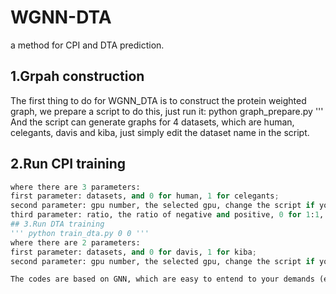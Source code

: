 # WGNN-DTA
a method for CPI and DTA prediction.
## 1.Grpah construction
The first thing to do for WGNN_DTA is to construct the protein weighted graph, we prepare a script to do this, just run it:
 python graph_prepare.py '''
And the script can generate graphs for 4 datasets, which are human, celegants, davis and kiba, just simply edit the dataset name in the script.
## 2.Run CPI training
~~~ python train_cpi.py 0 0 0 ~~~
where there are 3 parameters:
first parameter: datasets, and 0 for human, 1 for celegants;
second parameter: gpu number, the selected gpu, change the script if you have more gpus than two;
third parameter: ratio, the ratio of negative and positive, 0 for 1:1, 1 for 3:1 and 2 for 5:1.
## 3.Run DTA training
''' python train_dta.py 0 0 '''
where there are 2 parameters:
first parameter: datasets, and 0 for davis, 1 for kiba;
second parameter: gpu number, the selected gpu, change the script if you have more gpus than two.

The codes are based on GNN, which are easy to entend to your demands (even struture-based methods). You can change the codes according to your needs.
